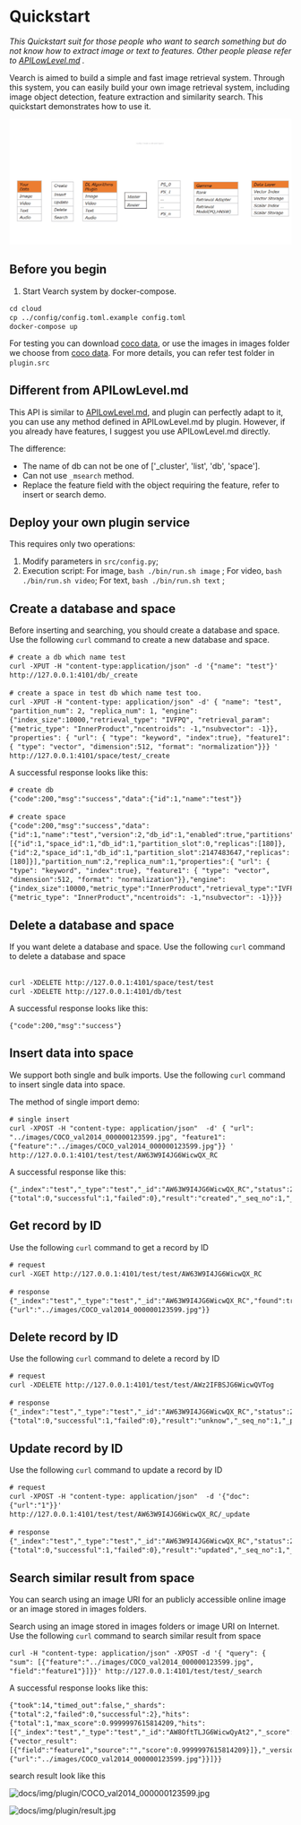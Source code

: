 # Quickstart

*This  Quickstart suit for those people who want to search something but  do not know how to extract image or text to features. Other people please refer to [APILowLevel.md](APILowLevel.md) .* 

Vearch is aimed to build a simple and fast image retrieval system. Through this system, you can easily build your own image retrieval system, including image object detection,  feature extraction and similarity search. This quickstart demonstrates how to use it.

![docs/img/plugin/main_process.gif](img/plugin/main_process.gif)



## Before you begin

1. Start Vearch system by docker-compose.
```shell
cd cloud
cp ../config/config.toml.example config.toml
docker-compose up
```

 For testing you can download  [coco data](https://pjreddie.com/media/files/val2014.zip), or  use the images in images folder we choose from [coco data](https://pjreddie.com/media/files/val2014.zip). For more details, you can refer test folder in `plugin.src`

## Different from APILowLevel.md

This API is similar to [APILowLevel.md](APILowLevel.md),  and plugin can perfectly adapt to it, you can use any method defined in APILowLevel.md by plugin. However, if you already have features, I suggest you use APILowLevel.md directly.

The difference:

- The name of db can not be one of  ['_cluster', 'list', 'db', 'space'].
- Can not use `_msearch` method.
- Replace the feature field with the object requiring the feature, refer to insert or search demo.


## Deploy your own plugin service

This requires only two operations:

1. Modify parameters in `src/config.py`;
2. Execution script:
    For image, `bash ./bin/run.sh image` ;
    For video, `bash ./bin/run.sh video`;
    For text, `bash ./bin/run.sh text` ;



## Create a database and space

Before inserting and searching, you should create a database and space. Use the following `curl` command to create a new database and space.

```shell
# create a db which name test
curl -XPUT -H "content-type:application/json" -d '{"name": "test"}' http://127.0.0.1:4101/db/_create

# create a space in test db which name test too.
curl -XPUT -H "content-type: application/json" -d' { "name": "test",
"partition_num": 2, "replica_num": 1, "engine":
{"index_size":10000,"retrieval_type": "IVFPQ", "retrieval_param": {"metric_type": "InnerProduct","ncentroids": -1,"nsubvector": -1}}, "properties": { "url": { "type": "keyword", "index":true}, "feature1": { "type": "vector", "dimension":512, "format": "normalization"}}} ' http://127.0.0.1:4101/space/test/_create
```

A successful response looks like this:

```shell
# create db
{"code":200,"msg":"success","data":{"id":1,"name":"test"}}

# create space
{"code":200,"msg":"success","data":{"id":1,"name":"test","version":2,"db_id":1,"enabled":true,"partitions":[{"id":1,"space_id":1,"db_id":1,"partition_slot":0,"replicas":[180]},{"id":2,"space_id":1,"db_id":1,"partition_slot":2147483647,"replicas":[180]}],"partition_num":2,"replica_num":1,"properties":{ "url": { "type": "keyword", "index":true}, "feature1": { "type": "vector", "dimension":512, "format": "normalization"}},"engine":{"index_size":10000,"metric_type":"InnerProduct","retrieval_type":"IVFPQ","retrieval_param":{"metric_type": "InnerProduct","ncentroids": -1,"nsubvector": -1}}}}
```



## Delete a database and space

If you want delete a database and space. Use the following `curl` command to delete a database and space

```shell

curl -XDELETE http://127.0.0.1:4101/space/test/test
curl -XDELETE http://127.0.0.1:4101/db/test
```

A successful response looks like this:

```shell
{"code":200,"msg":"success"}
```



## Insert data into space

We support both single and bulk imports. Use the following `curl` command to insert single data into space.

The method of single import demo:

```shell
# single insert
curl -XPOST -H "content-type: application/json"  -d' { "url": "../images/COCO_val2014_000000123599.jpg", "feature1":{"feature":"../images/COCO_val2014_000000123599.jpg"}} ' http://127.0.0.1:4101/test/test/AW63W9I4JG6WicwQX_RC

```

A successful response like this:

```shell
{"_index":"test","_type":"test","_id":"AW63W9I4JG6WicwQX_RC","status":201,"_version":1,"_shards":{"total":0,"successful":1,"failed":0},"result":"created","_seq_no":1,"_primary_term":1}
```

## Get record by ID

Use the following `curl` command to get a record by ID

```shell
# request
curl -XGET http://127.0.0.1:4101/test/test/AW63W9I4JG6WicwQX_RC

# response
{"_index":"test","_type":"test","_id":"AW63W9I4JG6WicwQX_RC","found":true,"_version":1,"_source":{"url":"../images/COCO_val2014_000000123599.jpg"}}
```



## Delete record by ID

Use the following `curl` command to delete a record by ID

```shell
# request
curl -XDELETE http://127.0.0.1:4101/test/test/AWz2IFBSJG6WicwQVTog

# response
{"_index":"test","_type":"test","_id":"AW63W9I4JG6WicwQX_RC","status":200,"_version":0,"_shards":{"total":0,"successful":1,"failed":0},"result":"unknow","_seq_no":1,"_primary_term":1}
```



## Update record by ID

Use the following `curl` command to update a record by ID

```shell
# request
curl -XPOST -H "content-type: application/json"  -d '{"doc": {"url":"1"}}' http://127.0.0.1:4101/test/test/AW63W9I4JG6WicwQX_RC/_update

# response
{"_index":"test","_type":"test","_id":"AW63W9I4JG6WicwQX_RC","status":200,"_version":1,"_shards":{"total":0,"successful":1,"failed":0},"result":"updated","_seq_no":1,"_primary_term":1}
```



## Search similar result from space 

You can search using  an image URI for an publicly accessible online image or an image stored in images folders.

Search using an image stored in images folders or image URI on Internet. Use the following `curl` command to search  similar result from space

```shell
curl -H "content-type: application/json" -XPOST -d '{ "query": { "sum": [{"feature":"../images/COCO_val2014_000000123599.jpg", "field":"feature1"}]}}' http://127.0.0.1:4101/test/test/_search

```

A successful response looks like this:

```shell
{"took":14,"timed_out":false,"_shards":{"total":2,"failed":0,"successful":2},"hits":{"total":1,"max_score":0.9999997615814209,"hits":[{"_index":"test","_type":"test","_id":"AW8OftTLJG6WicwQyAt2","_score":0.9999997615814209,"_extra":{"vector_result":[{"field":"feature1","source":"","score":0.9999997615814209}]},"_version":1,"_source":{"url":"../images/COCO_val2014_000000123599.jpg"}}]}}
```

search result look like this

![docs/img/plugin/COCO_val2014_000000123599.jpg](img/plugin/COCO_val2014_000000123599.jpg)

![docs/img/plugin/result.jpg](img/plugin/result.jpg)


